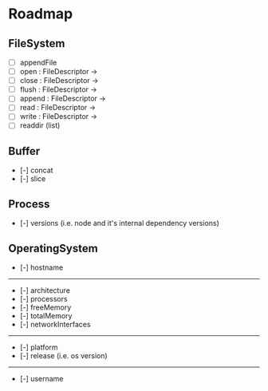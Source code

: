 # Roadmap

## FileSystem
- [ ] appendFile
- [ ] open : FileDescriptor ->
- [ ] close : FileDescriptor ->
- [ ] flush : FileDescriptor ->
- [ ] append : FileDescriptor ->
- [ ] read : FileDescriptor ->
- [ ] write : FileDescriptor ->
- [ ] readdir (list)

## Buffer
- [-] concat
- [-] slice

## Process
- [-] versions (i.e. node and it's internal dependency versions)

## OperatingSystem
- [-] hostname
---
- [-] architecture
- [-] processors
- [-] freeMemory
- [-] totalMemory
- [-] networkInterfaces
---
- [-] platform
- [-] release (i.e. os version)
---
- [-] username
